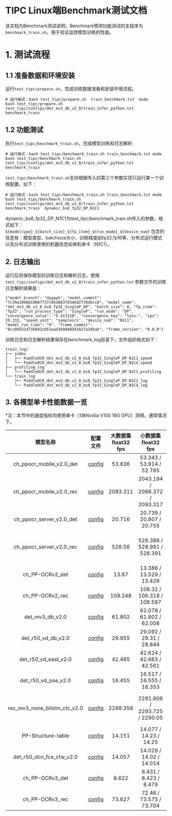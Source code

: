 
# TIPC Linux端Benchmark测试文档

该文档为Benchmark测试说明，Benchmark预测功能测试的主程序为`benchmark_train.sh`，用于验证监控模型训练的性能。

# 1. 测试流程
## 1.1 准备数据和环境安装
运行`test_tipc/prepare.sh`，完成训练数据准备和安装环境流程。

```shell
# 运行格式：bash test_tipc/prepare.sh  train_benchmark.txt  mode
bash test_tipc/prepare.sh test_tipc/configs/det_mv3_db_v2_0/train_infer_python.txt benchmark_train
```

## 1.2 功能测试
执行`test_tipc/benchmark_train.sh`，完成模型训练和日志解析

```shell
# 运行格式：bash test_tipc/benchmark_train.sh train_benchmark.txt mode
bash test_tipc/benchmark_train.sh test_tipc/configs/det_mv3_db_v2_0/train_infer_python.txt benchmark_train

```

`test_tipc/benchmark_train.sh`支持根据传入的第三个参数实现只运行某一个训练配置，如下：
```shell
# 运行格式：bash test_tipc/benchmark_train.sh train_benchmark.txt mode
bash test_tipc/benchmark_train.sh test_tipc/configs/det_mv3_db_v2_0/train_infer_python.txt benchmark_train  dynamic_bs8_fp32_DP_N1C1
```
dynamic_bs8_fp32_DP_N1C1为test_tipc/benchmark_train.sh传入的参数，格式如下：
`${modeltype}_${batch_size}_${fp_item}_${run_mode}_${device_num}`
包含的信息有：模型类型、batchsize大小、训练精度如fp32,fp16等、分布式运行模式以及分布式训练使用的机器信息如单机单卡（N1C1）。


## 2. 日志输出

运行后将保存模型的训练日志和解析日志，使用 `test_tipc/configs/det_mv3_db_v2_0/train_infer_python.txt` 参数文件的训练日志解析结果是：

```
{"model_branch": "dygaph", "model_commit": "7c39a1996b19087737c05d883fd346d2f39dbcc0", "model_name": "det_mv3_db_v2_0_bs8_fp32_SingleP_DP", "batch_size": 8, "fp_item": "fp32", "run_process_type": "SingleP", "run_mode": "DP", "convergence_value": "5.413110", "convergence_key": "loss:", "ips": 19.333, "speed_unit": "samples/s", "device_num": "N1C1", "model_run_time": "0", "frame_commit": "8cc09552473b842c651ead3b9848d41827a3dbab", "frame_version": "0.0.0"}
```

训练日志和日志解析结果保存在benchmark_log目录下，文件组织格式如下：
```
train_log/
├── index
│   ├── PaddleOCR_det_mv3_db_v2_0_bs8_fp32_SingleP_DP_N1C1_speed
│   └── PaddleOCR_det_mv3_db_v2_0_bs8_fp32_SingleP_DP_N1C4_speed
├── profiling_log
│   └── PaddleOCR_det_mv3_db_v2_0_bs8_fp32_SingleP_DP_N1C1_profiling
└── train_log
    ├── PaddleOCR_det_mv3_db_v2_0_bs8_fp32_SingleP_DP_N1C1_log
    └── PaddleOCR_det_mv3_db_v2_0_bs8_fp32_SingleP_DP_N1C4_log
```
## 3. 各模型单卡性能数据一览

*注：本节中的速度指标均使用单卡（1块Nvidia V100 16G GPU）测得。通常情况下。


|模型名称|配置文件|大数据集 float32 fps |小数据集 float32 fps |diff |大数据集 float16 fps|小数据集 float16 fps| diff | 大数据集大小 | 小数据集大小 |
|:-:|:-:|:-:|:-:|:-:|:-:|:-:|:-:|:-:|:-:|
| ch_ppocr_mobile_v2.0_det |[config](../configs/ch_ppocr_mobile_v2.0_det/train_infer_python.txt) | 53.836 | 53.343 / 53.914 / 52.785 |0.020940758 | 45.574 | 45.57 / 46.292 / 46.213 | 0.015596647 | 10,000| 2,000|
| ch_ppocr_mobile_v2.0_rec |[config](../configs/ch_ppocr_mobile_v2.0_rec/train_infer_python.txt) | 2083.311 | 2043.194	/ 2066.372 / 2093.317 |0.023944295 | 2153.261 | 2167.561 /	2165.726 /	2155.614| 0.005511725 | 600,000| 160,000|
| ch_ppocr_server_v2.0_det |[config](../configs/ch_ppocr_server_v2.0_det/train_infer_python.txt) | 20.716 | 20.739 /	20.807 /	20.755 |0.003268131 | 20.592 | 20.498 /	20.993 /	20.75| 0.023579288 | 10,000| 2,000|
| ch_ppocr_server_v2.0_rec |[config](../configs/ch_ppocr_server_v2.0_rec/train_infer_python.txt) | 528.56 | 528.386 /	528.991 /	528.391 |0.001143687 | 1189.788 | 1190.007 /	1176.332 /	1192.084| 0.013213834 |  600,000| 160,000|
| ch_PP-OCRv2_det	 |[config](../configs/ch_PP-OCRv2_det/train_infer_python.txt) | 13.87 | 13.386 /	13.529 /	13.428 |0.010569887 | 17.847 | 17.746 /	17.908 /	17.96| 0.011915367 | 10,000| 2,000|
| ch_PP-OCRv2_rec	 |[config](../configs/ch_PP-OCRv2_rec/train_infer_python.txt) | 109.248 | 106.32 /	106.318 /	108.587 |0.020895687 | 117.491 | 117.62 /	117.757 /	117.726| 0.001163413 | 140,000| 40,000|
| det_mv3_db_v2.0	 |[config](../configs/det_mv3_db_v2_0/train_infer_python.txt) | 61.802 | 62.078 /	61.802 /	62.008 |0.00444602 | 82.947 | 84.294 /	84.457 /	84.005| 0.005351836 | 10,000| 2,000|
| det_r50_vd_db_v2.0	 |[config](../configs/det_r50_vd_db_v2.0/train_infer_python.txt) | 29.955 | 29.092 /	29.31 /	28.844 |0.015899011 | 51.097 |50.367 /	50.879 /	50.227| 0.012814717 | 10,000| 2,000|
| det_r50_vd_east_v2.0	 |[config](../configs/det_r50_vd_east_v2.0/train_infer_python.txt) | 42.485 | 42.624 /	42.663 /	42.561 |0.00239083 | 67.61 |67.825/ 	68.299/ 	68.51| 0.00999854 | 10,000| 2,000|
| det_r50_vd_pse_v2.0	 |[config](../configs/det_r50_vd_pse_v2.0/train_infer_python.txt) | 16.455 | 16.517 / 16.555 /	16.353 |0.012201752 | 27.02 |27.288 /	27.152 /	27.408| 0.009340339 | 10,000| 2,000|
| rec_mv3_none_bilstm_ctc_v2.0	 |[config](../configs/rec_mv3_none_bilstm_ctc_v2.0/train_infer_python.txt) | 2288.358 | 2291.906 /	2293.725 /	2290.05 |0.001602197 | 2336.17 |2327.042 /	2328.093 /	2344.915| 0.007622025 | 600,000| 160,000|
| PP-Structure-table	 |[config](../configs/en_table_structure/train_infer_python.txt) | 14.151 | 14.077 /	14.23 /	14.25 |0.012140351 | 16.285 | 16.595 /	16.878 /	16.531 | 0.020559308 | 20,000| 5,000|
| det_r50_dcn_fce_ctw_v2.0	 |[config](../configs/det_r50_dcn_fce_ctw_v2.0/train_infer_python.txt) | 14.057 | 14.029 /	14.02 /	14.014 |0.001069214 | 18.298 |18.411 /	18.376 /	18.331| 0.004345228 | 10,000| 2,000|
| ch_PP-OCRv3_det	 |[config](../configs/ch_PP-OCRv3_det/train_infer_python.txt) | 8.622 | 8.431 /	8.423 /	8.479|0.006604552 | 14.203 |14.346	14.468	14.23| 0.016450097 | 10,000| 2,000|
| ch_PP-OCRv3_rec	 |[config](../configs/ch_PP-OCRv3_rec/train_infer_python.txt) | 73.627 | 72.46 /	73.575 /	73.704|0.016878324 | | |  | 160,000| 40,000|